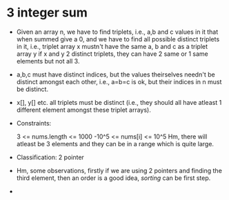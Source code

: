 # 3 integer sum
* Given an array n, we have to find triplets, i.e., a,b and c values in it that when summed give a 0, and we have to find all possible distinct triplets in it, i.e., triplet array x mustn't have the same a, b and c as a triplet array y if x and y 2 distinct triplets, they can have 2 same or 1 same elements but not all 3. 
* a,b,c must have distinct indices, but the values theirselves needn't be distinct amongst each other, i.e., a=b=c is ok, but their indices in n must be distinct.
* x[], y[] etc. all triplets must be distinct (i.e., they should all have atleast 1 different element amongst these triplet arrays).

* Constraints:
  
    3 <= nums.length <= 1000
    -10^5 <= nums[i] <= 10^5
Hm, there will atleast be 3 elements and they can be in a range which is quite large.

* Classification: 2 pointer
* Hm, some observations, firstly if we are using 2 pointers and finding the third element, then an order is a good idea, *sorting* can be first step.
* 